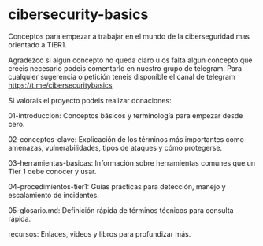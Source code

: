 # cibersecurity-basics
Conceptos para empezar a trabajar en el mundo de la ciberseguridad mas orientado a TIER1.

Agradezco si algun concepto no queda claro u os falta algun concepto que creeis necesario podeis comentarlo en nuestro grupo de telegram.
Para cualquier sugerencia o petición teneis disponible el canal de telegram https://t.me/cibersecuritybasics

Si valorais el proyecto podeis realizar donaciones: 


01-introduccion: Conceptos básicos y terminología para empezar desde cero.

02-conceptos-clave: Explicación de los términos más importantes como amenazas, vulnerabilidades, tipos de ataques y cómo protegerse.

03-herramientas-basicas: Información sobre herramientas comunes que un Tier 1 debe conocer y usar.

04-procedimientos-tier1: Guías prácticas para detección, manejo y escalamiento de incidentes.

05-glosario.md: Definición rápida de términos técnicos para consulta rápida.

recursos: Enlaces, videos y libros para profundizar más.


